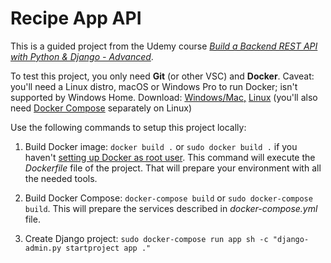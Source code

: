 # Recipe App API
This is a guided project from the Udemy course [_Build a Backend REST API with Python & Django - Advanced_](https://www.udemy.com/django-python-advanced/).

To test this project, you only need **Git** (or other VSC) and **Docker**. Caveat: you'll need a Linux distro, macOS or Windows Pro to run Docker; isn't supported by Windows Home. Download: [Windows/Mac,](https://www.docker.com/get-started) [Linux](https://docs.docker.com/install/linux/docker-ce/ubuntu/) (you'll also need [Docker Compose](https://docs.docker.com/compose/install/) separately on Linux)

Use the following commands to setup this project locally:

1. Build Docker image: `docker build .` or `sudo docker build .` if you haven't [setting up Docker as root user](https://docs.docker.com/v17.09/engine/installation/linux/linux-postinstall/). This command will execute the _Dockerfile_ file of the project. That will prepare your environment with all the needed tools.

2. Build Docker Compose: `docker-compose build` or `sudo docker-compose build`. This will prepare the services described in _docker-compose.yml_ file.

3. Create Django project: `sudo docker-compose run app sh -c "django-admin.py startproject app ."`